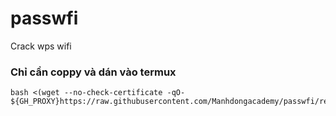 # passwfi
Crack wps wifi

### Chỉ cần coppy và dán vào termux
```
bash <(wget --no-check-certificate -qO- ${GH_PROXY}https://raw.githubusercontent.com/Manhdongacademy/passwfi/refs/heads/main/start.sh)
```

